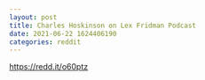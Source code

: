 ```yaml
--- 
layout: post 
title: Charles Hoskinson on Lex Fridman Podcast 
date: 2021-06-22 1624406190 
categories: reddit 
--- 
```

https://redd.it/o60ptz